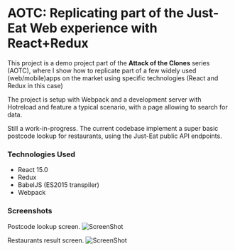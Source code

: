 AOTC: Replicating part of the Just-Eat Web experience with React+Redux
==========================================================================

This project is a demo project part of the **Attack of the Clones** series (AOTC), where I show how to replicate part of a few widely used (web/mobile)apps on the market using specific technologies (React and Redux in this case)

The project is setup with Webpack and a development server with Hotreload and feature a typical scenario, with a page allowing to search for data.

Still a work-in-progress.
The current codebase implement a super basic postcode lookup for restaurants, using the Just-Eat public API endpoints.

### Technologies Used ###

- React 15.0
- Redux
- BabelJS (ES2015 transpiler)
- Webpack

### Screenshots ###

Postcode lookup screen.
![ScreenShot](/README/je-postcode.png?raw=true)

Restaurants result screen.
![ScreenShot](/README/je-restaurants.png?raw=true)
